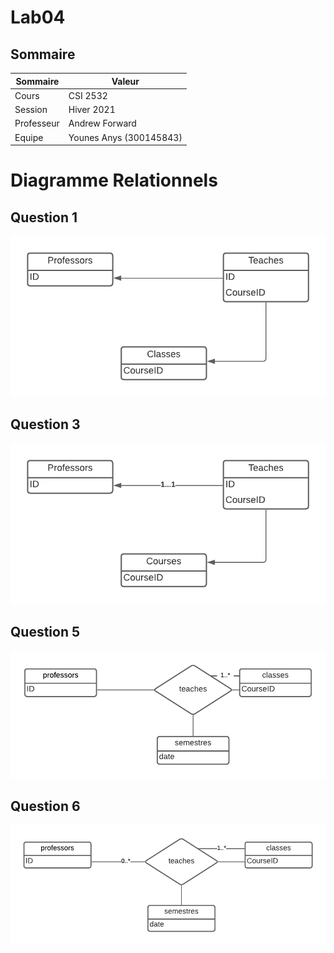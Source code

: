 #  Lab04

## Sommaire

| Sommaire | Valeur |
| --- | --- |
| Cours | CSI 2532 |
| Session | Hiver 2021 |
| Professeur | Andrew Forward |
| Equipe | Younes Anys (300145843) |

# Diagramme Relationnels

## Question 1

![q1](assets/cas1.png)


## Question 3

![q3](assets/cas3.png)


## Question 5

![q5](assets/q5.png)

## Question 6

![q6](assets/q6.png)
